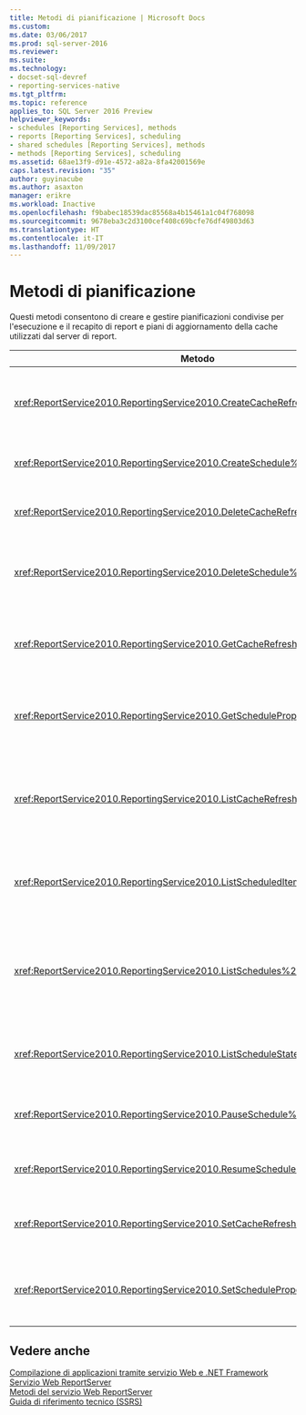 ```yaml
---
title: Metodi di pianificazione | Microsoft Docs
ms.custom: 
ms.date: 03/06/2017
ms.prod: sql-server-2016
ms.reviewer: 
ms.suite: 
ms.technology:
- docset-sql-devref
- reporting-services-native
ms.tgt_pltfrm: 
ms.topic: reference
applies_to: SQL Server 2016 Preview
helpviewer_keywords:
- schedules [Reporting Services], methods
- reports [Reporting Services], scheduling
- shared schedules [Reporting Services], methods
- methods [Reporting Services], scheduling
ms.assetid: 68ae13f9-d91e-4572-a82a-8fa42001569e
caps.latest.revision: "35"
author: guyinacube
ms.author: asaxton
manager: erikre
ms.workload: Inactive
ms.openlocfilehash: f9babec18539dac85568a4b15461a1c04f768098
ms.sourcegitcommit: 9678eba3c2d3100cef408c69bcfe76df49803d63
ms.translationtype: HT
ms.contentlocale: it-IT
ms.lasthandoff: 11/09/2017
---
```

# <a name="scheduling-methods"></a>Metodi di pianificazione
  Questi metodi consentono di creare e gestire pianificazioni condivise per l'esecuzione e il recapito di report e piani di aggiornamento della cache utilizzati dal server di report.  
  
|Metodo|Azione|  
|------------|------------|  
|<xref:ReportService2010.ReportingService2010.CreateCacheRefreshPlan%2A>|Crea un piano di aggiornamento della cache per un elemento.|  
|<xref:ReportService2010.ReportingService2010.CreateSchedule%2A>|Crea una nuova pianificazione condivisa.|  
|<xref:ReportService2010.ReportingService2010.DeleteCacheRefreshPlan%2A>|Elimina un piano di aggiornamento della cache.|  
|<xref:ReportService2010.ReportingService2010.DeleteSchedule%2A>|Elimina una pianificazione condivisa in base a un ID di pianificazione specifico.|  
|<xref:ReportService2010.ReportingService2010.GetCacheRefreshPlanProperties%2A>|Restituisce le proprietà del piano di aggiornamento della cache specificato.|  
|<xref:ReportService2010.ReportingService2010.GetScheduleProperties%2A>|Restituisce i valori delle proprietà di una pianificazione condivisa.|  
|<xref:ReportService2010.ReportingService2010.ListCacheRefreshPlans%2A>|Restituisce un elenco di piani di aggiornamento della cache associati a un elemento del catalogo.|  
|<xref:ReportService2010.ReportingService2010.ListScheduledItems%2A>|Restituisce un elenco di elementi associati a una pianificazione condivisa.|  
|<xref:ReportService2010.ReportingService2010.ListSchedules%2A>|Restituisce un elenco di tutte le pianificazioni condivise nel server di report o nel sito di SharePoint.|  
|<xref:ReportService2010.ReportingService2010.ListScheduleStates%2A>|Restituisce un elenco di stati della pianificazione supportati.|  
|<xref:ReportService2010.ReportingService2010.PauseSchedule%2A>|Sospende l'esecuzione di una pianificazione specifica.|  
|<xref:ReportService2010.ReportingService2010.ResumeSchedule%2A>|Riprende una pianificazione condivisa sospesa.|  
|<xref:ReportService2010.ReportingService2010.SetCacheRefreshPlanProperties%2A>|Imposta le proprietà di un piano di aggiornamento della cache.|  
|<xref:ReportService2010.ReportingService2010.SetScheduleProperties%2A>|Imposta il valore delle proprietà di una pianificazione condivisa.|  
  
## <a name="see-also"></a>Vedere anche  
 [Compilazione di applicazioni tramite servizio Web e .NET Framework](../../../reporting-services/report-server-web-service/net-framework/building-applications-using-the-web-service-and-the-net-framework.md)   
 [Servizio Web ReportServer](../../../reporting-services/report-server-web-service/report-server-web-service.md)   
 [Metodi del servizio Web ReportServer](../../../reporting-services/report-server-web-service/methods/report-server-web-service-methods.md)   
 [Guida di riferimento tecnico &#40;SSRS&#41;](../../../reporting-services/technical-reference-ssrs.md)  
  
  
